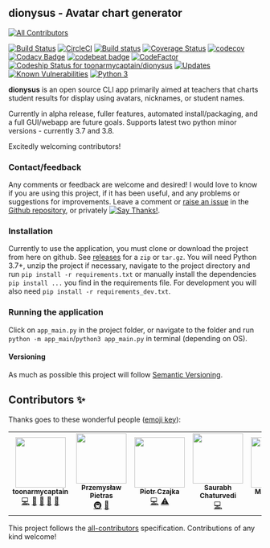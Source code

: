 ## dionysus - Avatar chart generator
<!-- ALL-CONTRIBUTORS-BADGE:START - Do not remove or modify this section -->
[![All Contributors](https://img.shields.io/badge/all_contributors-7-orange.svg?style=flat-square)](#contributors-)
<!-- ALL-CONTRIBUTORS-BADGE:END -->
[![Build Status](https://travis-ci.org/toonarmycaptain/dionysus.svg?branch=master)](https://travis-ci.org/toonarmycaptain/dionysus) 
[![CircleCI](https://circleci.com/gh/toonarmycaptain/dionysus/tree/master.svg?style=svg)](https://circleci.com/gh/toonarmycaptain/dionysus/tree/master) 
[![Build status](https://ci.appveyor.com/api/projects/status/yb33uwd13tkv7l79?svg=true)](https://ci.appveyor.com/project/toonarmycaptain/dionysus) 
[![Coverage Status](https://coveralls.io/repos/github/toonarmycaptain/dionysus/badge.svg)](https://coveralls.io/github/toonarmycaptain/dionysus) 
[![codecov](https://codecov.io/gh/toonarmycaptain/dionysus/branch/master/graph/badge.svg)](https://codecov.io/gh/toonarmycaptain/dionysus)
[![Codacy Badge](https://api.codacy.com/project/badge/Grade/d24e9508258849c2b40760fce3448c6b)](https://www.codacy.com/app/toonarmycaptain/dionysus?utm_source=github.com&amp;utm_medium=referral&amp;utm_content=toonarmycaptain/dionysus&amp;utm_campaign=Badge_Grade) 
[![codebeat badge](https://codebeat.co/badges/c7b02602-ed39-46ff-9513-d06217fdfab4)](https://codebeat.co/projects/github-com-toonarmycaptain-dionysus-master) 
[![CodeFactor](https://www.codefactor.io/repository/github/toonarmycaptain/dionysus/badge/master)](https://www.codefactor.io/repository/github/toonarmycaptain/dionysus/overview/master) 
[![Codeship Status for toonarmycaptain/dionysus](https://app.codeship.com/projects/43b55830-ee0a-0136-e887-0e72079f591a/status?branch=master)](https://app.codeship.com/projects/320107)
[![Updates](https://pyup.io/repos/github/toonarmycaptain/dionysus/shield.svg)](https://pyup.io/repos/github/toonarmycaptain/dionysus/) 
[![Known Vulnerabilities](https://snyk.io/test/github/toonarmycaptain/dionysus/badge.svg?targetFile=requirements.txt)](https://snyk.io/test/github/toonarmycaptain/dionysus?targetFile=requirements.txt) 
[![Python 3](https://pyup.io/repos/github/toonarmycaptain/dionysus/python-3-shield.svg)](https://pyup.io/repos/github/toonarmycaptain/dionysus/) 

**dionysus** is an open source CLI app primarily aimed at teachers that charts student results for display using avatars, nicknames, or student names. 

Currently in alpha release, fuller features, automated install/packaging, and a full GUI/webapp are future goals.
Supports latest two python minor versions - currently 3.7 and 3.8.

Excitedly welcoming contributors! 

### Contact/feedback
Any comments or feedback are welcome and desired! I would love to know if you are using this project, if it has been useful, and any problems or suggestions for improvements.
Leave a comment or [raise an issue](https://github.com/toonarmycaptain/dionysus/issues/new) in the [Github repository](https://github.com/toonarmycaptain/dionysus), or privately [![Say Thanks!](https://img.shields.io/badge/Say%20Thanks-!-1EAEDB.svg)](https://saythanks.io/to/toonarmycaptain).

### Installation

Currently to use the application, you must clone or download the project from here on github. See [releases](https://github.com/toonarmycaptain/dionysus/releases) for a `zip` or `tar.gz`.
You will need Python 3.7+, unzip the project if necessary, navigate to the project directory and run `pip install -r requirements.txt` or manually install the dependencies `pip install ...` you find in the requirements file.
For development you will also need `pip install -r requirements_dev.txt`.

### Running the application

Click on `app_main.py` in the project folder, or navigate to the folder and run `python -m app_main`/`python3 app_main.py` in terminal (depending on OS).

#### Versioning
As much as possible this project will follow [Semantic Versioning](https://semver.org/).
   

## Contributors ✨

Thanks goes to these wonderful people ([emoji key](https://allcontributors.org/docs/en/emoji-key)):

<!-- ALL-CONTRIBUTORS-LIST:START - Do not remove or modify this section -->
<!-- prettier-ignore-start -->
<!-- markdownlint-disable -->
<table>
  <tr>
    <td align="center"><a href="https://github.com/toonarmycaptain"><img src="https://avatars3.githubusercontent.com/u/29956894?v=4" width="100px;" alt=""/><br /><sub><b>toonarmycaptain</b></sub></a><br /><a href="https://github.com/toonarmycaptain/dionysus/commits?author=toonarmycaptain" title="Code">💻</a> <a href="https://github.com/toonarmycaptain/dionysus/commits?author=toonarmycaptain" title="Documentation">📖</a> <a href="#design-toonarmycaptain" title="Design">🎨</a> <a href="#ideas-toonarmycaptain" title="Ideas, Planning, & Feedback">🤔</a> <a href="#maintenance-toonarmycaptain" title="Maintenance">🚧</a></td>
    <td align="center"><a href="https://github.com/destag"><img src="https://avatars2.githubusercontent.com/u/16159069?v=4" width="100px;" alt=""/><br /><sub><b>Przemysław Pietras</b></sub></a><br /><a href="#infra-destag" title="Infrastructure (Hosting, Build-Tools, etc)">🚇</a> <a href="https://github.com/toonarmycaptain/dionysus/commits?author=destag" title="Documentation">📖</a></td>
    <td align="center"><a href="https://github.com/Ginkooo"><img src="https://avatars3.githubusercontent.com/u/11911709?v=4" width="100px;" alt=""/><br /><sub><b>Piotr Czajka</b></sub></a><br /><a href="https://github.com/toonarmycaptain/dionysus/commits?author=Ginkooo" title="Code">💻</a> <a href="https://github.com/toonarmycaptain/dionysus/commits?author=Ginkooo" title="Tests">⚠️</a></td>    
    <td align="center"><a href="https://stackoverflow.com/story/samchats"><img src="https://avatars1.githubusercontent.com/u/22810216?v=4" width="100px;" alt=""/><br /><sub><b>Saurabh Chaturvedi</b></sub></a><br /><a href="https://github.com/toonarmycaptain/dionysus/commits?author=schedutron" title="Code">💻</a></td>
    <td align="center"><a href="https://github.com/malexanderboyd"><img src="https://avatars2.githubusercontent.com/u/2465264?v=4" width="100px;" alt=""/><br /><sub><b>M. Alex Boyd</b></sub></a><br /><a href="https://github.com/toonarmycaptain/dionysus/commits?author=malexanderboyd" title="Code">💻</a> <a href="https://github.com/toonarmycaptain/dionysus/commits?author=malexanderboyd" title="Tests">⚠️</a></td>
    <td align="center"><a href="https://github.com/mbarakaja"><img src="https://avatars0.githubusercontent.com/u/7861175?v=4" width="100px;" alt=""/><br /><sub><b>José María Domínguez</b></sub></a><br /><a href="#infra-mbarakaja" title="Infrastructure (Hosting, Build-Tools, etc)">🚇</a></td>
    <td align="center"><a href="https://github.com/HCamberos"><img src="https://avatars2.githubusercontent.com/u/56201325?v=4" width="100px;" alt=""/><br /><sub><b>HCamberos</b></sub></a><br /><a href="https://github.com/toonarmycaptain/dionysus/commits?author=HCamberos" title="Code">💻</a></td>
    <td align="center"><a href="https://github.com/AbdullahElagha"><img src="https://avatars3.githubusercontent.com/u/20312723?v=4" width="100px;" alt=""/><br /><sub><b>AbdullahElagha</b></sub></a><br /><a href="https://github.com/toonarmycaptain/dionysus/commits?author=AbdullahElagha" title="Documentation">📖</a></td>
  </tr>
</table>


<!-- markdownlint-enable -->
<!-- prettier-ignore-end -->
<!-- ALL-CONTRIBUTORS-LIST:END -->

This project follows the [all-contributors](https://github.com/all-contributors/all-contributors) specification. Contributions of any kind welcome!
